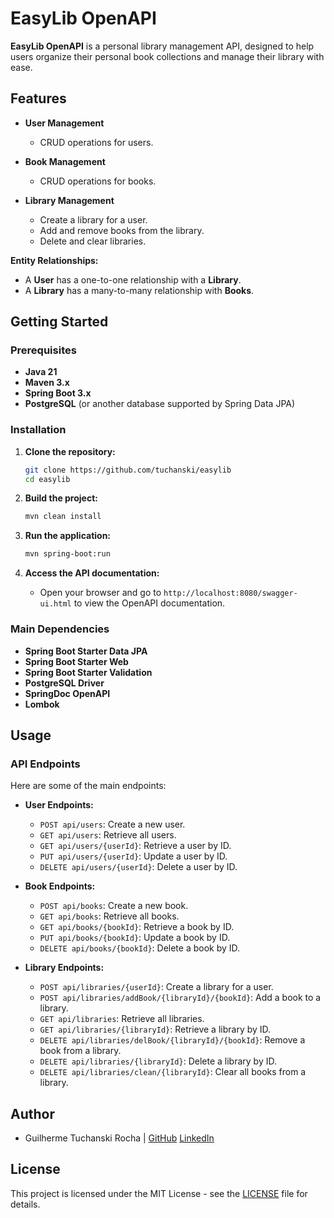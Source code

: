 
# EasyLib OpenAPI

**EasyLib OpenAPI** is a personal library management API, designed to help users organize their personal book collections and manage their library with ease.

## Features

- **User Management**
  - CRUD operations for users.
  
- **Book Management**
  - CRUD operations for books.
  
- **Library Management**
  - Create a library for a user.
  - Add and remove books from the library.
  - Delete and clear libraries.

**Entity Relationships:**
- A **User** has a one-to-one relationship with a **Library**.
- A **Library** has a many-to-many relationship with **Books**.

## Getting Started

### Prerequisites

- **Java 21**
- **Maven 3.x**
- **Spring Boot 3.x**
- **PostgreSQL** (or another database supported by Spring Data JPA)

### Installation

1. **Clone the repository:**
   ```bash
   git clone https://github.com/tuchanski/easylib
   cd easylib
   ```

2. **Build the project:**
   ```bash
   mvn clean install
   ```

3. **Run the application:**
   ```bash
   mvn spring-boot:run
   ```

4. **Access the API documentation:**
   - Open your browser and go to `http://localhost:8080/swagger-ui.html` to view the OpenAPI documentation.

### Main Dependencies

- **Spring Boot Starter Data JPA**
- **Spring Boot Starter Web**
- **Spring Boot Starter Validation**
- **PostgreSQL Driver**
- **SpringDoc OpenAPI**
- **Lombok**

## Usage

### API Endpoints

Here are some of the main endpoints:

- **User Endpoints:**
  - `POST api/users`: Create a new user.
  - `GET api/users`: Retrieve all users.
  - `GET api/users/{userId}`: Retrieve a user by ID.
  - `PUT api/users/{userId}`: Update a user by ID.
  - `DELETE api/users/{userId}`: Delete a user by ID.

- **Book Endpoints:**
  - `POST api/books`: Create a new book.
  - `GET api/books`: Retrieve all books.
  - `GET api/books/{bookId}`: Retrieve a book by ID.
  - `PUT api/books/{bookId}`: Update a book by ID.
  - `DELETE api/books/{bookId}`: Delete a book by ID.

- **Library Endpoints:**
  - `POST api/libraries/{userId}`: Create a library for a user.
  - `POST api/libraries/addBook/{libraryId}/{bookId}`: Add a book to a library.
  - `GET api/libraries`: Retrieve all libraries.
  - `GET api/libraries/{libraryId}`: Retrieve a library by ID.
  - `DELETE api/libraries/delBook/{libraryId}/{bookId}`: Remove a book from a library.
  - `DELETE api/libraries/{libraryId}`: Delete a library by ID.
  - `DELETE api/libraries/clean/{libraryId}`: Clear all books from a library.

## Author
 
- Guilherme Tuchanski Rocha | [GitHub](https://github.com/tuchanski) [LinkedIn](https://www.linkedin.com/in/tuchanski/)

## License

This project is licensed under the MIT License - see the [LICENSE](LICENSE) file for details.
